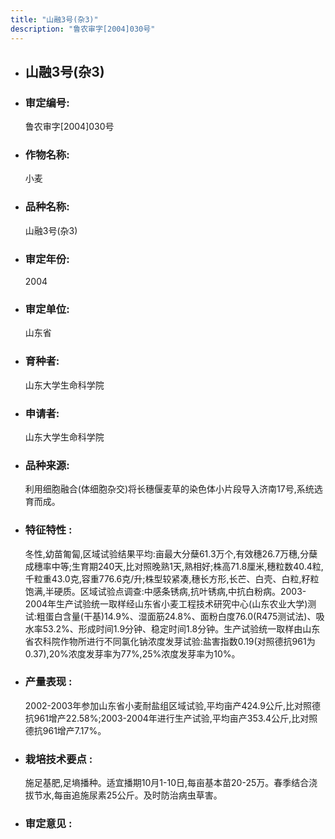 ```yaml
---
title: "山融3号(杂3)"
description: "鲁农审字[2004]030号"
---
```

* ## 山融3号(杂3)
* ###  审定编号:  
   鲁农审字[2004]030号

*  ### 作物名称:  
   小麦

*   ###  品种名称: 
    山融3号(杂3)

*   ### 审定年份: 
    2004

*   ### 审定单位:  
    山东省

*   ### 育种者:  
    山东大学生命科学院

*   ### 申请者:  
    山东大学生命科学院

*   ### 品种来源:  
    利用细胞融合(体细胞杂交)将长穗偃麦草的染色体小片段导入济南17号,系统选育而成。

*   ### 特征特性 : 
    冬性,幼苗匍匐,区域试验结果平均:亩最大分蘖61.3万个,有效穗26.7万穗,分蘖成穗率中等;生育期240天,比对照晚熟1天,熟相好;株高71.8厘米,穗粒数40.4粒,千粒重43.0克,容重776.6克/升;株型较紧凑,穗长方形,长芒、白壳、白粒,籽粒饱满,半硬质。区域试验点调查:中感条锈病,抗叶锈病,中抗白粉病。2003-2004年生产试验统一取样经山东省小麦工程技术研究中心(山东农业大学)测试:粗蛋白含量(干基)14.9%、湿面筋24.8%、面粉白度76.0(R475测试法)、吸水率53.2%、形成时间1.9分钟、稳定时间1.8分钟。生产试验统一取样由山东省农科院作物所进行不同氯化钠浓度发芽试验:盐害指数0.19(对照德抗961为0.37),20%浓度发芽率为77%,25%浓度发芽率为10%。

*   ### 产量表现 : 
    2002-2003年参加山东省小麦耐盐组区域试验,平均亩产424.9公斤,比对照德抗961增产22.58%;2003-2004年进行生产试验,平均亩产353.4公斤,比对照德抗961增产7.17%。

*   ### 栽培技术要点 : 
    施足基肥,足墒播种。适宜播期10月1-10日,每亩基本苗20-25万。春季结合浇拔节水,每亩追施尿素25公斤。及时防治病虫草害。

*   ### 审定意见 : 
    
